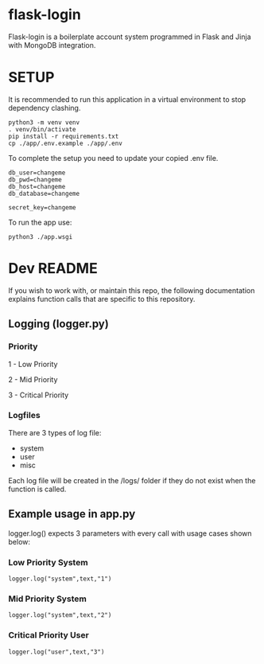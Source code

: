 # flask-login
Flask-login is a boilerplate account system programmed in Flask and Jinja with MongoDB integration.


# SETUP

It is recommended to run this application in a virtual environment to stop dependency clashing.

```
python3 -m venv venv
. venv/bin/activate
pip install -r requirements.txt
cp ./app/.env.example ./app/.env  
```

To complete the setup you need to update your copied .env file.

```
db_user=changeme
db_pwd=changeme
db_host=changeme
db_database=changeme

secret_key=changeme
```

To run the app use:
```
python3 ./app.wsgi
```
# Dev README

If you wish to work with, or maintain this repo, the following documentation explains function calls that are specific to this repository.

## Logging (logger.py) 

### Priority
  
  1 - Low Priority
  
  2 - Mid Priority
  
  3 - Critical Priority

### Logfiles

There are 3 types of log file:

- system
- user
- misc

Each log file will be created in the /logs/ folder if they do not exist when the function is called.

## Example usage in app.py

logger.log() expects 3 parameters with every call with usage cases shown below:

### Low Priority System
   
   ```logger.log("system",text,"1")```

### Mid Priority System
   
   ```logger.log("system",text,"2")```

### Critical Priority User
   
   ```logger.log("user",text,"3")```
